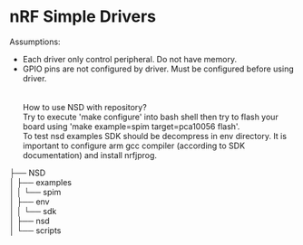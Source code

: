 # nRF Simple Drivers

Assumptions:<br>
 - Each driver only control peripheral. Do not have memory. <br>
 - GPIO pins are not configured by driver. Must be configured before using driver. <br>
 <br> <br>
How to use NSD with repository? <br>
Try to execute 'make configure' into bash shell then try to flash your board using 'make example=spim target=pca10056 flash'.<br>
To test nsd examples SDK should be decompress in env directory. It is important to configure arm gcc compiler (according to SDK documentation) and install nrfjprog.<br>

├── NSD<br>
│   ├── examples<br>
│   │   └── spim<br>
│   ├── env<br>
│   │   └── sdk<br>
│   ├── nsd<br>
│   └── scripts<br>
